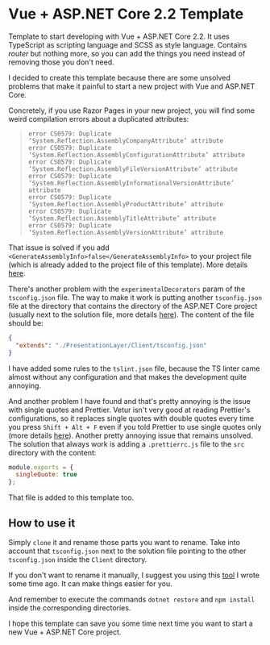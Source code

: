 # Vue + ASP&#46;NET Core 2.2 Template

Template to start developing with Vue + ASP&#46;NET Core 2.2. It uses TypeScript as scripting language and SCSS as style language. Contains *router* but nothing more, so you can add the things you need instead of removing those you don't need.

I decided to create this template because there are some unsolved problems that make it painful to start a new project with Vue and ASP&#46;NET Core.

Concretely, if you use Razor Pages in your new project, you will find some weird compilation errors about a duplicated attributes:

> ```text
> error CS0579: Duplicate ‘System.Reflection.AssemblyCompanyAttribute’ attribute
> error CS0579: Duplicate ‘System.Reflection.AssemblyConfigurationAttribute’ attribute
> error CS0579: Duplicate ‘System.Reflection.AssemblyFileVersionAttribute’ attribute
> error CS0579: Duplicate ‘System.Reflection.AssemblyInformationalVersionAttribute’ attribute
> error CS0579: Duplicate ‘System.Reflection.AssemblyProductAttribute’ attribute
> error CS0579: Duplicate ‘System.Reflection.AssemblyTitleAttribute’ attribute
> error CS0579: Duplicate ‘System.Reflection.AssemblyVersionAttribute’ attribute
> ```

That issue is solved if you add `<GenerateAssemblyInfo>false</GenerateAssemblyInfo>` to your project file (which is already added to the project file of this template). More details [here](https://jonboulineau.me/blog/dotnet/core-CS0579-error).

There's another problem with the `experimentalDecorators` param of the `tsconfig.json` file. The way to make it work is putting another `tsconfig.json` file at the directory that contains the directory of the ASP&#46;NET Core project (usually next to the solution file, more details [here](https://github.com/vuejs/vetur/issues/815)). The content of the file should be:

```json
{
  "extends": "./PresentationLayer/Client/tsconfig.json"
}
```
I have added some rules to the `tslint.json` file, because the TS linter came almost without any configuration and that makes the development quite annoying.

And another problem I have found and that's pretty annoying is the issue with single quotes and Prettier. Vetur isn't very good at reading Prettier's configurations, so it replaces single quotes with double quotes every time you press `Shift + Alt + F` even if you told Prettier to use single quotes only (more details [here](https://github.com/vuejs/vetur/issues/986)). Another pretty annoying issue that remains unsolved. The solution that always work is adding a `.prettierrc.js` file to the `src` directory with the content:

```javascript
module.exports = {
  singleQuote: true
};
```

That file is added to this template too.

## How to use it

Simply `clone` it and rename those parts you want to rename. Take into account that `tsconfig.json` next to the solution file pointing to the other `tsconfig.json` inside the `Client` directory.

If you don't want to rename it manually, I suggest you using this [tool](https://github.com/sirarthurnell/Renamer) I wrote some time ago. It can make things easier for you.

And remember to execute the commands `dotnet restore` and `npm install` inside the corresponding directories.

I hope this template can save you some time next time you want to start a new Vue + ASP&#46;NET Core project.
